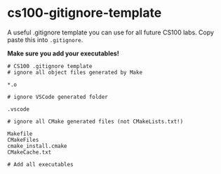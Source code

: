 # cs100-gitignore-template

A useful .gitignore template you can use for all future CS100 labs. Copy paste this into `.gitignore`.

**Make sure you add your executables!**

```gitconfig
# CS100 .gitignore template
# ignore all object files generated by Make

*.o

# ignore VSCode generated folder

.vscode

# ignore all CMake generated files (not CMakeLists.txt!)

Makefile
CMakeFiles
cmake_install.cmake
CMakeCache.txt

# Add all executables
```